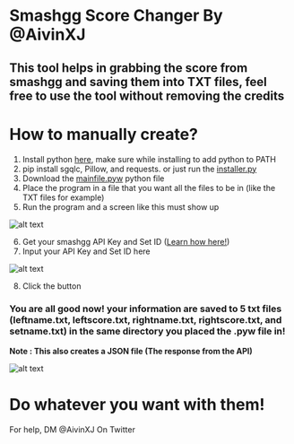 # Smashgg Score Changer By @AivinXJ
## This tool helps in grabbing the score from smashgg and saving them into TXT files, feel free to use the tool without removing the credits

# How to manually create?
1. Install python [here](https://www.python.org/downloads/), make sure while installing to add python to PATH
2. pip install sgqlc, Pillow, and requests. or just run the [installer.py](https://github.com/AivinXJ/smashgg-score-changer/blob/main/installer.py)
3. Download the [mainfile.pyw](https://github.com/AivinXJ/smashgg-score-changer/blob/main/mainfile.pyw) python file
4. Place the program in a file that you want all the files to be in (like the TXT files for example)
5. Run the program and a screen like this must show up

![alt text](https://media.discordapp.net/attachments/430699722903126026/785831714433925120/unknown.png)

6. Get your smashgg API Key and Set ID ([Learn how here!](https://github.com/AivinXJ/smashgg-score-changer/blob/main/GETKEY.md)) 
7. Input your API Key and Set ID here

![alt text](https://media.discordapp.net/attachments/430699722903126026/785832131406069770/unknown.png)

8. Click the button

### You are all good now! your information are saved to 5 txt files (leftname.txt, leftscore.txt, rightname.txt, rightscore.txt, and setname.txt) in the same directory you placed the .pyw file in!
**Note : This also creates a JSON file (The response from the API)**

![alt text](https://media.discordapp.net/attachments/430699722903126026/785833781247737906/unknown.png)
# Do whatever you want with them!



For help, DM @AivinXJ On Twitter
